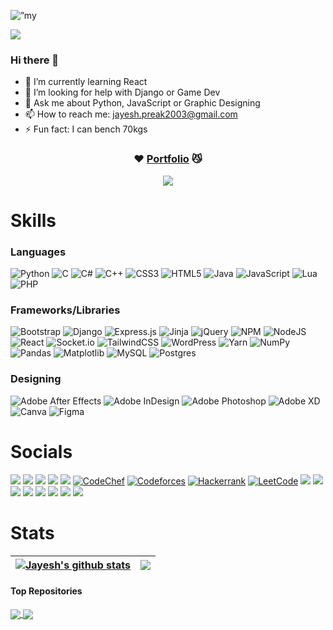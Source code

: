 <p align=”center”>
<img width=”200" height=”200" src="https://user-images.githubusercontent.com/68821643/204093601-d5c9de47-ba9f-42dc-b32a-90be3b0d3760.png" alt=”my banner”>
 </p>
 
![](https://komarev.com/ghpvc/?username=jaypreak)

### Hi there 👋



- 🌱 I’m currently learning React
- 🤔 I’m looking for help with Django or Game Dev
- 💬 Ask me about Python, JavaScript or Graphic Designing
- 📫 How to reach me: jayesh.preak2003@gmail.com
- ⚡ Fun fact: I can bench 70kgs

<div align="center">

### ❤️ [Portfolio](https://jaypreak.github.io/portfolio/) 😼
<a href="https://jayesh.onrender.com/" >
 <img src="https://lanyard.cnrad.dev/api/351420785149345792?idleMessage=Cause,%20baby,%20tonight%20we're%20beautiful%20now&animated=true&theme=dark&borderRadius=20&hideBadges=true&hideDiscrim=true&bg=212121"  />
  </a>

</div>

# Skills

### Languages
![Python](https://img.shields.io/badge/python-3670A0?style=for-the-badge&logo=python&logoColor=ffdd54)
![C](https://img.shields.io/badge/c-%2300599C.svg?style=for-the-badge&logo=c&logoColor=white)
![C#](https://img.shields.io/badge/c%23-%23239120.svg?style=for-the-badge&logo=c-sharp&logoColor=white)
![C++](https://img.shields.io/badge/c++-%2300599C.svg?style=for-the-badge&logo=c%2B%2B&logoColor=white)
![CSS3](https://img.shields.io/badge/css3-%231572B6.svg?style=for-the-badge&logo=css3&logoColor=white)
![HTML5](https://img.shields.io/badge/html5-%23E34F26.svg?style=for-the-badge&logo=html5&logoColor=white)
![Java](https://img.shields.io/badge/java-%23ED8B00.svg?style=for-the-badge&logo=java&logoColor=white)
![JavaScript](https://img.shields.io/badge/javascript-%23323330.svg?style=for-the-badge&logo=javascript&logoColor=%23F7DF1E)
![Lua](https://img.shields.io/badge/lua-%232C2D72.svg?style=for-the-badge&logo=lua&logoColor=white)
![PHP](https://img.shields.io/badge/php-%23777BB4.svg?style=for-the-badge&logo=php&logoColor=white)

### Frameworks/Libraries
![Bootstrap](https://img.shields.io/badge/bootstrap-%23563D7C.svg?style=for-the-badge&logo=bootstrap&logoColor=white)
![Django](https://img.shields.io/badge/django-%23092E20.svg?style=for-the-badge&logo=django&logoColor=white)
![Express.js](https://img.shields.io/badge/express.js-%23404d59.svg?style=for-the-badge&logo=express&logoColor=%2361DAFB)
![Jinja](https://img.shields.io/badge/jinja-white.svg?style=for-the-badge&logo=jinja&logoColor=black)
![jQuery](https://img.shields.io/badge/jquery-%230769AD.svg?style=for-the-badge&logo=jquery&logoColor=white)
![NPM](https://img.shields.io/badge/NPM-%23000000.svg?style=for-the-badge&logo=npm&logoColor=white)
![NodeJS](https://img.shields.io/badge/node.js-6DA55F?style=for-the-badge&logo=node.js&logoColor=white)
![React](https://img.shields.io/badge/react-%2320232a.svg?style=for-the-badge&logo=react&logoColor=%2361DAFB)
![Socket.io](https://img.shields.io/badge/Socket.io-black?style=for-the-badge&logo=socket.io&badgeColor=010101)
![TailwindCSS](https://img.shields.io/badge/tailwindcss-%2338B2AC.svg?style=for-the-badge&logo=tailwind-css&logoColor=white)
![WordPress](https://img.shields.io/badge/WordPress-%23117AC9.svg?style=for-the-badge&logo=WordPress&logoColor=white)
![Yarn](https://img.shields.io/badge/yarn-%232C8EBB.svg?style=for-the-badge&logo=yarn&logoColor=white)
![NumPy](https://img.shields.io/badge/numpy-%23013243.svg?style=for-the-badge&logo=numpy&logoColor=white)
![Pandas](https://img.shields.io/badge/pandas-%23150458.svg?style=for-the-badge&logo=pandas&logoColor=white)
![Matplotlib](https://img.shields.io/badge/Matplotlib-%23ffffff.svg?style=for-the-badge&logo=Matplotlib&logoColor=black)
![MySQL](https://img.shields.io/badge/mysql-%2300f.svg?style=for-the-badge&logo=mysql&logoColor=white)
![Postgres](https://img.shields.io/badge/postgres-%23316192.svg?style=for-the-badge&logo=postgresql&logoColor=white)
 

### Designing
![Adobe After Effects](https://img.shields.io/badge/Adobe%20After%20Effects-9999FF.svg?style=for-the-badge&logo=Adobe%20After%20Effects&logoColor=white)
![Adobe InDesign](https://img.shields.io/badge/Adobe%20InDesign-49021F?style=for-the-badge&logo=adobeindesign&logoColor=white)
![Adobe Photoshop](https://img.shields.io/badge/adobe%20photoshop-%2331A8FF.svg?style=for-the-badge&logo=adobe%20photoshop&logoColor=white)
![Adobe XD](https://img.shields.io/badge/Adobe%20XD-470137?style=for-the-badge&logo=Adobe%20XD&logoColor=#FF61F6)
![Canva](https://img.shields.io/badge/Canva-%2300C4CC.svg?style=for-the-badge&logo=Canva&logoColor=white)
![Figma](https://img.shields.io/badge/figma-%23F24E1E.svg?style=for-the-badge&logo=figma&logoColor=white)

# Socials
[![](https://img.shields.io/badge/LinkedIn-0077B5?style=for-the-badge&logo=linkedin&logoColor=white)](https://www.linkedin.com/in/jayesh-bhushan-587616200/)
[![](https://img.shields.io/badge/Twitter-1DA1F2?style=for-the-badge&logo=twitter&logoColor=white)](https://twitter.com/jayPreak)
[![](https://img.shields.io/badge/-Behance-blue?style=for-the-badge&logo=behance&logoColor=white)](https://www.behance.net/jayPreak)
[![](https://img.shields.io/badge/Gmail-D14836?style=for-the-badge&logo=gmail&logoColor=white)](mailto:jayesh.preak2003@gmail.com)
[![](https://img.shields.io/badge/WhatsApp-25D366?style=for-the-badge&logo=whatsapp&logoColor=white)](https://wa.me/+919582111131)
[![CodeChef](https://img.shields.io/badge/CodeChef-%23964B00.svg?style=for-the-badge&logo=CodeChef&logoColor=white)](https://www.codechef.com/users/jaypreak)
[![Codeforces](https://img.shields.io/badge/Codeforces-445f9d?style=for-the-badge&logo=Codeforces&logoColor=white)](https://codeforces.com/profile/jayPreak)
[![Hackerrank](https://img.shields.io/badge/-Hackerrank-2EC866?style=for-the-badge&logo=HackerRank&logoColor=white)](https://www.hackerrank.com/jayPreak)
[![LeetCode](https://img.shields.io/badge/LeetCode-000000?style=for-the-badge&logo=LeetCode&logoColor=#d16c06)](https://leetcode.com/jayPreak/)
[![](https://img.shields.io/badge/Instagram-E4405F?style=for-the-badge&logo=instagram&logoColor=white)](https://www.instagram.com/jaypreak8/)
[![](https://img.shields.io/badge/Discord-7289DA?style=for-the-badge&logo=discord&logoColor=white)](https://discordapp.com/users/351420785149345792)
[![](https://img.shields.io/badge/Reddit-FF4500?style=for-the-badge&logo=Reddit&logoColor=white)](https://www.reddit.com/user/jayPreak8)
[![](https://img.shields.io/badge/Snapchat-FFFC00?style=for-the-badge&logo=snapchat&logoColor=white)](https://www.snapchat.com/add/jaypreak?share_id=Lzf1VqKlsvg&locale=en-IN)
[![](https://img.shields.io/badge/Twitch-9146FF?style=for-the-badge&logo=twitch&logoColor=white)](https://www.twitch.tv/jaypreak)
[![](https://img.shields.io/badge/YouTube-FF0000?style=for-the-badge&logo=youtube&logoColor=white)](https://www.youtube.com/channel/UCvZzFy6CN3hWcprBw8NtnOg)
[![](https://img.shields.io/badge/Riot_Games-D32936?style=for-the-badge&logo=riot-games&logoColor=white)](https://steamcommunity.com/profiles/76561198971025487)
[![](https://img.shields.io/badge/Spotify-1ED760?&style=for-the-badge&logo=spotify&logoColor=white)](https://open.spotify.com/user/5zx1uhrjxj85781jjwr5x8y54)


# Stats
| <a href="https://github.com/jaypreak/chat2"><img align="center" src="https://github-readme-stats.vercel.app/api?username=jaypreak&show_icons=true&include_all_commits=true&theme=dark&hide_border=true" alt="Jayesh's github stats" /></a> | <a href="https://github.com/jaypreak/portfolio"><img align="center" src="https://github-readme-stats.vercel.app/api/top-langs/?username=jaypreak&layout=compact&theme=dark&hide_border=true" /></a> |
| ------------- | ------------- |

#### Top Repositories


<a href="https://github.com/jaypreak/chat2">
  <img align="center" src="https://github-readme-stats.vercel.app/api/pin/?username=jaypreak&repo=chat2&theme=dark" />
</a>
<a href="https://github.com/jaypreak/portfolio">
  <img align="center" src="https://github-readme-stats.vercel.app/api/pin/?username=jaypreak&repo=portfolio&theme=dark" />
</a>





<!--
**jayPreak/jayPreak** is a ✨ _special_ ✨ repository because its `README.md` (this file) appears on your GitHub profile.

Here are some ideas to get you started:

- 🔭 I’m currently working on ...
- 🌱 I’m currently learning ...
- 👯 I’m looking to collaborate on ...
- 🤔 I’m looking for help with ...
- 💬 Ask me about ...
- 📫 How to reach me: ...
- 😄 Pronouns: ...
- ⚡ Fun fact: ...
-->

